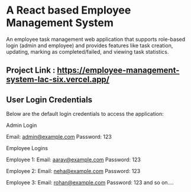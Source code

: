 # A React based Employee Management System
An employee task management web application that supports role-based login (admin and employee) and provides features like task creation, updating, marking as completed/failed, and viewing task statistics.

## Project Link : https://employee-management-system-lac-six.vercel.app/

## User Login Credentials
Below are the default login credentials to access the application:

Admin Login

Email: admin@example.com
Password: 123

Employee Logins

Employee 1:
Email: aarav@example.com
Password: 123

Employee 2:
Email: neha@example.com
Password: 123

Employee 3:
Email: rohan@example.com
Password: 123
and so on....



